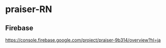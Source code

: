 # praiser-RN


## Firebase

https://console.firebase.google.com/project/praiser-9b314/overview?hl=ja
